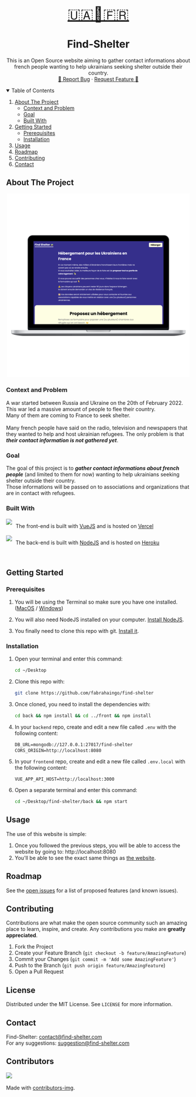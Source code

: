 <!-- PROJECT LOGO -->
<br />
<p align="center">
  <a href="https://github.com/fabrahaingo/find-shelter">
    <p align="center" style="font-size: 2.5rem;">🇺🇦🏡🇫🇷</p>
  </a>

  <h1 align="center">Find-Shelter</h3>

  <p align="center">
    This is an Open Source website aiming to gather contact informations about french people wanting
    to help ukrainians seeking shelter outside their country.
    <br />
    <a href="https://github.com/fabrahaingo/find-shelter/issues">🐛 Report Bug</a>
    ·
    <a href="https://github.com/fabrahaingo/find-shelter/issues">Request Feature 🌟</a>
  </p>
</p>

<!-- TABLE OF CONTENTS -->
<details open="open">
  <summary>Table of Contents</summary>
  <ol>
    <li>
      <a href="#about-the-project">About The Project</a>
      <ul>
        <li><a href="#context-and-problem">Context and Problem</a></li>
        <li><a href="#goal">Goal</a></li>
        <li><a href="#built-with">Built With</a></li>
      </ul>
    </li>
    <li>
      <a href="#getting-started">Getting Started</a>
      <ul>
        <li><a href="#prerequisites">Prerequisites</a></li>
        <li><a href="#installation">Installation</a></li>
      </ul>
    </li>
    <li><a href="#usage">Usage</a></li>
    <li><a href="#roadmap">Roadmap</a></li>
    <li><a href="#contributing">Contributing</a></li>
    <!-- <li><a href="#license">License</a></li> -->
    <li><a href="#contact">Contact</a></li>
    <!-- <li><a href="#acknowledgements">Acknowledgements</a></li> -->
  </ol>
</details>

<!-- ABOUT THE PROJECT -->

## About The Project

<div align=center>
    <img src="./img/screen_computer.png" style="height: 500px;" />
</div>

### Context and Problem

A war started between Russia and Ukraine on the 20th of February 2022.<br />
This war led a massive amount of people to flee their country.<br />
Many of them are coming to France to seek shelter.<br />
<br />
Many french people have said on the radio, television and newspapers that they wanted to help and host ukrainian refugees. The only problem is that ***their contact information is not gathered yet***.<br />

### Goal

The goal of this project is to ***gather contact informations about french people*** (and limited to them for now) wanting to help ukrainians seeking shelter outside their country.<br />
Those informations will be passed on to associations and organizations that are in contact with refugees.<br />

### Built With

<div style="display: flex; align-items: center;">
    <!-- add the logo of vuejs from their website -->
    <img src="https://vuejs.org/images/logo.png" style="height: 40px; margin-right: 10px;" />
    <p>The front-end is built with <a href="https://vuejs.org/">VueJS</a> and is hosted on <a href="https://vercel.com/">Vercel</a> </p>
</div>

<div style="display: flex; align-items: center;">
    <!-- add the logo of nodejs from their website -->
    <img src="https://nodejs.org/static/images/logo.svg" style="height: 40px; margin-right: 10px;" />
    <p>The back-end is built with <a href="https://nodejs.org/en/">NodeJS</a> and is hosted on <a href="https://www.heroku.com">Heroku</a></p>
</div>
<br />

## Getting Started

### Prerequisites

1. You will be using the Terminal so make sure you have one installed. ([MacOS](https://support.apple.com/fr-fr/guide/terminal/apd5265185d-f365-44cb-8b09-71a064a42125/mac) / [Windows](https://www.microsoft.com/fr-fr/p/windows-terminal/9n0dx20hk701?activetab=pivot:overviewtab))

2. You will also need NodeJS installed on your computer. [Install NodeJS](https://nodejs.org/en/download/).

3. You finally need to clone this repo with git. [Install it](https://git-scm.com/book/en/v2/Getting-Started-Installing-Git).

### Installation

1. Open your terminal and enter this command:
   ```sh
   cd ~/Desktop
   ```
2. Clone this repo with:
   ```sh
   git clone https://github.com/fabrahaingo/find-shelter
   ```
3. Once cloned, you need to install the dependencies with:
   ```sh
   cd back && npm install && cd ../front && npm install
   ```
4. In your `backend` repo, create and edit a new file called `.env` with the following content:
    ```.env
    DB_URL=mongodb://127.0.0.1:27017/find-shelter
    CORS_ORIGIN=http://localhost:8080
    ```
5. In your `frontend` repo, create and edit a new file called `.env.local` with the following content:
    ```.env.local
    VUE_APP_API_HOST=http://localhost:3000
    ```
6. Open a separate terminal and enter this command:
   ```sh
   cd ~/Desktop/find-shelter/back && npm start
   ```

<!-- USAGE EXAMPLES -->

## Usage

The use of this website is simple:

1. Once you followed the previous steps, you will be able to access the website by going to: http://localhost:8080
2. You'll be able to see the exact same things as [the website](https://www.find-shelter.com).

<!-- ROADMAP -->

## Roadmap

See the [open issues](https://github.com/fabrahaingo/find-shelter) for a list of proposed features (and known issues).

<!-- CONTRIBUTING -->

## Contributing

Contributions are what make the open source community such an amazing place to learn, inspire, and create. Any contributions you make are **greatly appreciated**.

1. Fork the Project
2. Create your Feature Branch (`git checkout -b feature/AmazingFeature`)
3. Commit your Changes (`git commit -m 'Add some AmazingFeature'`)
4. Push to the Branch (`git push origin feature/AmazingFeature`)
5. Open a Pull Request

<!-- LICENSE -->

## License

Distributed under the MIT License. See `LICENSE` for more information.

<!-- CONTACT -->

## Contact

Find-Shelter: [contact@find-shelter.com](mailto:contact@find-shelter.com)<br />
For any suggestions: [suggestion@find-shelter.com](mailto:suggestion@find-shelter.com)

<!-- ACKNOWLEDGEMENTS -->

<!-- ## Acknowledgements

- [GitHub Emoji Cheat Sheet](https://www.webpagefx.com/tools/emoji-cheat-sheet)
- [Img Shields](https://shields.io)
- [Choose an Open Source License](https://choosealicense.com)
- [GitHub Pages](https://pages.github.com)
- [Animate.css](https://daneden.github.io/animate.css)
- [Loaders.css](https://connoratherton.com/loaders)
- [Slick Carousel](https://kenwheeler.github.io/slick)
- [Smooth Scroll](https://github.com/cferdinandi/smooth-scroll)
- [Sticky Kit](http://leafo.net/sticky-kit)
- [JVectorMap](http://jvectormap.com)
- [Font Awesome](https://fontawesome.com) -->

## Contributors

<a href="https://github.com/fabrahaingo/find-shelter/graphs/contributors">
  <img src="https://contrib.rocks/image?repo=fabrahaingo/find-shelter" />
</a>

Made with [contributors-img](https://contrib.rocks).